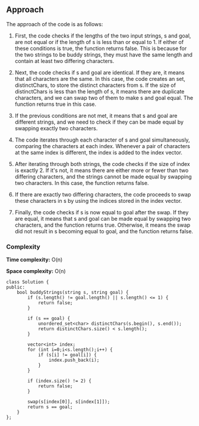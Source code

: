 ## Approach
The approach of the code is as follows:

1. First, the code checks if the lengths of the two input strings, s and goal, are not equal or if the length of s is less than or equal to 1. If either of these conditions is true, the function returns false. This is because for the two strings to be buddy strings, they must have the same length and contain at least two differing characters.

2. Next, the code checks if s and goal are identical. If they are, it means that all characters are the same. In this case, the code creates an set, distinctChars, to store the distinct characters from s. If the size of distinctChars is less than the length of s, it means there are duplicate characters, and we can swap two of them to make s and goal equal. The function returns true in this case.

3. If the previous conditions are not met, it means that s and goal are different strings, and we need to check if they can be made equal by swapping exactly two characters.

4. The code iterates through each character of s and goal simultaneously, comparing the characters at each index. Whenever a pair of characters at the same index is different, the index is added to the index vector.

5. After iterating through both strings, the code checks if the size of index is exactly 2. If it's not, it means there are either more or fewer than two differing characters, and the strings cannot be made equal by swapping two characters. In this case, the function returns false.

6. If there are exactly two differing characters, the code proceeds to swap these characters in s by using the indices stored in the index vector.

7. Finally, the code checks if s is now equal to goal after the swap. If they are equal, it means that s and goal can be made equal by swapping two characters, and the function returns true. Otherwise, it means the swap did not result in s becoming equal to goal, and the function returns false.

### Complexity
__Time complexity:__ O(n)

__Space complexity:__ O(n)

```
class Solution {
public:
    bool buddyStrings(string s, string goal) {
        if (s.length() != goal.length() || s.length() <= 1) {
            return false;
        }

        if (s == goal) {
            unordered_set<char> distinctChars(s.begin(), s.end());
            return distinctChars.size() < s.length();
        }

        vector<int> index;
        for (int i=0;i<s.length();i++) {
            if (s[i] != goal[i]) {
                index.push_back(i);
            }
        }

        if (index.size() != 2) {
            return false;
        }

        swap(s[index[0]], s[index[1]]);
        return s == goal;
    }
};
```